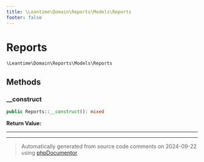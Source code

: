 ```yaml
---
title: \Leantime\Domain\Reports\Models\Reports
footer: false
---
```


# Reports




`\Leantime\Domain\Reports\Models\Reports`




## Methods

### __construct



```php
public Reports::__construct(): mixed
```









**Return Value:**





---


---
> Automatically generated from source code comments on 2024-09-22 using [phpDocumentor](http://www.phpdoc.org/)

